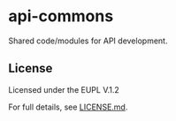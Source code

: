 # api-commons
Shared code/modules for API development.

## License

Licensed under the EUPL V.1.2

For full details, see [LICENSE.md](LICENSE.md).
